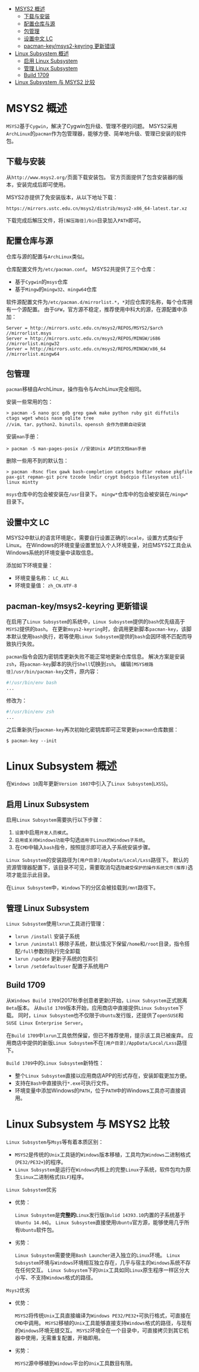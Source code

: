 - [MSYS2 概述](#msys2-概述)
	- [下载与安装](#下载与安装)
	- [配置仓库与源](#配置仓库与源)
	- [包管理](#包管理)
	- [设置中文 LC](#设置中文-lc)
	- [pacman-key/msys2-keyring 更新错误](#pacman-keymsys2-keyring-更新错误)
- [Linux Subsystem 概述](#linux-subsystem-概述)
	- [启用 Linux Subsystem](#启用-linux-subsystem)
	- [管理 Linux Subsystem](#管理-linux-subsystem)
	- [Build 1709](#build-1709)
- [Linux Subsystem 与 MSYS2 比较](#linux-subsystem-与-msys2-比较)



# MSYS2 概述
`MSYS2`基于`Cygwin`，解决了Cygwin包升级、管理不便的问题。
MSYS2采用`ArchLinux`的`pacman`作为包管理器，能够方便、简单地升级、管理已安装的软件包。

## 下载与安装
从`http://www.msys2.org/`页面下载安装包。
官方页面提供了包含安装器的版本，安装完成后即可使用。

MSYS2亦提供了免安装版本，从以下地址下载：

```
https://mirrors.ustc.edu.cn/msys2/distrib/msys2-x86_64-latest.tar.xz
```

下载完成后解压文件，将`[解压路径]/bin`目录加入`PATH`即可。

## 配置仓库与源
仓库与源的配置与`ArchLinux`类似。

仓库配置文件为`/etc/pacman.conf`。
MSYS2共提供了三个仓库：

- 基于`Cygwin`的`msys`仓库
- 基于`Mingw`的`mingw32`、`mingw64`仓库

软件源配置文件为`/etc/pacman.d/mirrorlist.*`，`*`对应仓库的名称，每个仓库拥有一个源配置。
由于`GFW`，官方源不稳定，推荐使用中科大的源，在源配置中添加：

```
Server = http://mirrors.ustc.edu.cn/msys2/REPOS/MSYS2/$arch //mirrorlist.msys
Server = http://mirrors.ustc.edu.cn/msys2/REPOS/MINGW/i686 //mirrorlist.mingw32
Server = http://mirrors.ustc.edu.cn/msys2/REPOS/MINGW/x86_64 //mirrorlist.mingw64
```

## 包管理
`pacman`移植自ArchLinux，操作指令与ArchLinux完全相同。

安装一些常用的包：

```
> pacman -S nano gcc gdb grep gawk make python ruby git diffutils ctags wget whois nasm sqlite tree
//vim、tar、python2、binutils、openssh 会作为依赖自动安装
```

安装`man`手册：

```
> pacman -S man-pages-posix //安装Unix API的文档man手册
```

删除一些用不到的默认包：

```
> pacman -Rsnc flex gawk bash-completion catgets bsdtar rebase pkgfile pax-git repman-git pcre tzcode lndir crypt bsdcpio filesystem util-linux mintty
```

`msys`仓库中的包会被安装在`/usr`目录下。
`mingw*`仓库中的包会被安装在`/mingw*`目录下。

## 设置中文 LC
MSYS2中默认的语言环境是`C`，需要自行设置正确的`locale`，设置方式类似于Linux。
在Windows的环境变量设置里加入个人环境变量，对应MSYS2工具会从Windows系统的环境变量中读取信息。

添加如下环境变量：

- 环境变量名称： `LC_ALL`
- 环境变量值： `zh_CN.UTF-8`

## pacman-key/msys2-keyring 更新错误
在启用了`Linux Subsystem`的系统中，`Linux Subsystem`提供的`bash`优先级高于`MSYS2`提供的`bash`。
在更新`msys2-keyring`时，会调用更新脚本`pacman-key`，该脚本默认使用`bash`执行，若等使用`Linux Subsystem`提供的`bash`会因环境不匹配而导致执行失败。

`pacman`指令会因为密钥库更新失败不能正常地更新仓库信息。
解决方案是安装`zsh`，将`pacman-key`脚本的执行`Shell`切换到`zsh`。
编辑`[MSYS根路径]/usr/bin/pacman-key`文件，原内容：

```bash
#!/usr/bin/env bash
...
```

修改为：

```bash
#!/usr/bin/env zsh
...
```

之后重新执行`pacman-key`再次初始化密钥库即可正常更新`pacman`仓库数据：

```
$ pacman-key --init
```



# Linux Subsystem 概述
在`Windows 10`周年更新`Version 1607`中引入了`Linux Subsystem`(`LXSS`)。

## 启用 Linux Subsystem
启用`Linux Subsystem`需要执行以下步骤：

1. `设置`中启用`开发人员模式`。
1. `启用或关闭Windows功能`中勾选`适用于Linux的Windows子系统`。
1. 在`CMD`中输入`bash`指令，按照提示即可进入子系统安装步骤。

`Linux Subsystem`的安装路径为`[用户目录]/AppData/Local/Lxss`路径下。
默认的资源管理器配置下，该目录不可见，需要取消勾选`隐藏受保护的操作系统文件(推荐)`选项才能显示此目录。

在`Linux Subsystem`中，`Windows`下的分区会被挂载到`/mnt`路径下。

## 管理 Linux Subsystem
`Linux Subsystem`使用`lxrun`工具进行管理：

- `lxrun /install` 安装子系统
- `lxrun /uninstall` 移除子系统，默认情况下保留`/home`和`/root`目录，指令搭配`/full`参数则执行完全卸载
- `lxrun /update` 更新子系统的包索引
- `lxrun /setdefaultuser` 配置子系统用户

## Build 1709
从`Windows Build 1709`(2017秋季创意者更新)开始，`Linux Subsystem`正式脱离`Beta`版本。
从`Build 1709`版本开始，应用商店中直接提供`Linux Subsystem`下载。
同时，`Linux Subsystem`也不仅限于`Ubuntu`发行版，还提供了`openSUSE`和`SUSE Linux Enterprise Server`。

在`Build 1709`中`lxrun`工具依然保留，但已不推荐使用，提示该工具已被废弃。
应用商店中提供的新版`Linux Subsystem`不在`[用户目录]/AppData/Local/Lxss`路径下。

`Build 1709`中的`Linux Subsystem`新特性：

- 整个`Linux Subsystem`直接以应用商店APP的形式存在，安装卸载更加方便。
- 支持在`Bash`中直接执行`*.exe`可执行文件。
- 环境变量中添加Windows的`PATH`，位于`PATH`中的Windows工具亦可直接调用。



# Linux Subsystem 与 MSYS2 比较
`Linux Subsystem`与`Msys`等有着本质区别：

- `MSYS2`是传统的`Unix`工具链的`Windows`版本移植，工具均为`Windows`二进制格式(`PE32/PE32+`)的程序。
- `Linux Subsystem`是运行在`Windows`内核上的完整`Linux`子系统，软件包均为原生`Linux`二进制格式(`ELF`)程序。

`Linux Subsystem`优劣

- 优势：

	`Linux Subsystem`是**完整的**`Linux`发行版(`Bulid 14393.10`内置的子系统基于`Ubuntu 14.04`)。
	`Linux Subsystem`直接使用`Ubuntu`官方源，能够使用几乎所有`Ubuntu`软件包。

- 劣势：

	`Linux Subsystem`需要使用`Bash Launcher`进入独立的`Linux`环境。
	`Linux Subsystem`环境与`Windows`环境相互独立存在，几乎与宿主的`Windows`系统不存在任何交互。
	`Linux Subsystem`下的`Unix`工具如同`Linux`原生程序一样区分大小写、不支持`Windows`格式的路径。

`Msys2`优劣

- 优势：

	`MSYS2`将传统`Unix`工具直接编译为`Windows PE32/PE32+`可执行格式，可直接在`CMD`中调用。
	`MSYS2`移植的`Unix`工具能够直接支持`Windows`格式的路径，与现有的`Windows`环境无缝交互。
	`MSYS2`环境全在一个目录中，可直接拷贝到其它机器中使用，无需重复配置，开箱即用。

- 劣势：

	`MSYS2`源中移植到`Windows`平台的`Unix`工具数目有限。
